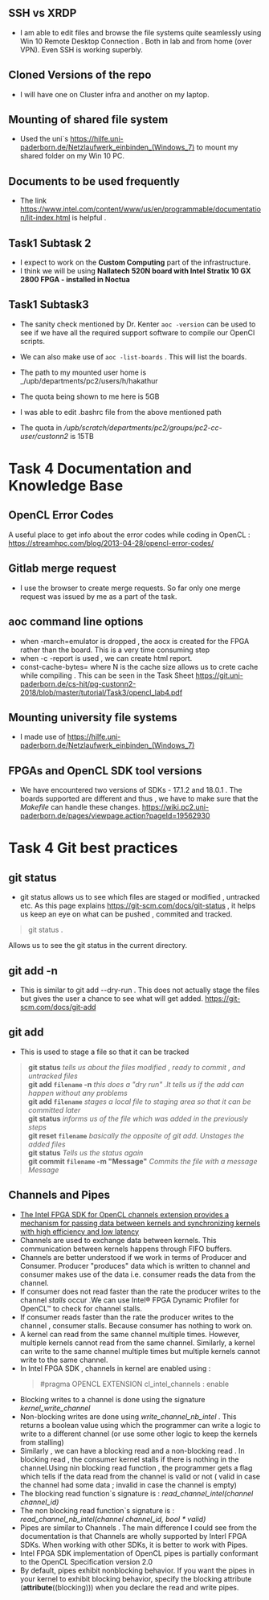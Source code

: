 ## SSH vs XRDP
- I am able to edit files  and browse the file systems quite seamlessly using Win 10 Remote Desktop Connection . Both in lab and from home (over VPN). Even SSH is working superbly.

## Cloned Versions of the repo
- I will have one on Cluster infra and another on my laptop.


## Mounting of shared file system 
- Used the uni`s https://hilfe.uni-paderborn.de/Netzlaufwerk_einbinden_(Windows_7) to mount my shared folder on my Win 10 PC.

## Documents to be used frequently 
- The link https://www.intel.com/content/www/us/en/programmable/documentation/lit-index.html is helpful . 


## Task1 Subtask 2
- I expect to work on the **Custom Computing** part of the infrastructure.
- I think we will be using  **Nallatech 520N board with Intel Stratix 10 GX 2800 FPGA - installed in Noctua**


## Task1 Subtask3
- The sanity check mentioned by Dr. Kenter `aoc -version` can be used to see if we have all the required support software to compile our OpenCl scripts.
- We can also make use of `aoc -list-boards` . This will list the boards.

- The path to my mounted user home is _/upb/departments/pc2/users/h/hakathur
- The quota being shown to me here is 5GB
- I was able to edit .bashrc file from the above mentioned path
- The quota in _/upb/scratch/departments/pc2/groups/pc2-cc-user/custonn2_ is 15TB
 


# Task 4 Documentation and Knowledge Base

## OpenCL Error Codes
A useful place to get info about the error codes while coding in OpenCL : https://streamhpc.com/blog/2013-04-28/opencl-error-codes/

## Gitlab merge request
- I use the browser to create merge requests. So far only one merge request was issued by me as a part of the task.
 
## aoc command line options
- when -march=emulator is dropped , the aocx is created for the FPGA rather than the board. This is a very time consuming step
- when -c -report is used , we can create html report.
- const-cache-bytes=<N> where N is the cache size allows us to crete cache while compiling . This can be seen in the Task Sheet https://git.uni-paderborn.de/cs-hit/pg-custonn2-2018/blob/master/tutorial/Task3/opencl_lab4.pdf
 
## Mounting university file systems
- I made use of  https://hilfe.uni-paderborn.de/Netzlaufwerk_einbinden_(Windows_7)

## FPGAs and OpenCL SDK tool versions
- We have encountered two versions of SDKs - 17.1.2 and 18.0.1 . The boards supported are different and thus , we have to make sure that the *Makefile* can handle these changes.
https://wiki.pc2.uni-paderborn.de/pages/viewpage.action?pageId=19562930


# Task 4 Git best practices

## git status
- git status allows us to see which files are staged or modified  , untracked etc. As this page explains https://git-scm.com/docs/git-status , it helps us keep an eye on what can be pushed , commited and tracked.

> git status . 

Allows us to see the git status in the current directory.

## git add -n
- This is similar to git add --dry-run . This does not actually stage the files but gives the user a chance to see what will get added.
https://git-scm.com/docs/git-add


## git add
- This is used to stage a file so that it can be tracked
 

>   __git status__    _tells us about the files modified , ready to commit , and untracked files_      
    __git add `filename` -n__    _this does a "dry run" .It tells us if the add can happen without any problems_        
    __git add `filename`__       _stages a local file to staging area so that it can be committed later_    
    __git status__    _informs us of the file which was added in the previously steps_   
    __git reset `filename`__     _basically the opposite of git add. Unstages the added files_      
    __git status__    _Tells us the status again_      
    __git commit `filename` -m "Message"__	 _Commits the file with a message Message_    



## Channels and Pipes
- [The Intel FPGA SDK for OpenCL channels extension provides a mechanism for passing data between kernels and synchronizing kernels with high efficiency and low latency](https://www.intel.com/content/www/us/en/programmable/documentation/mwh1391807965224/ewa1411503895045.html#ewa1411747396740)
- Channels are used to exchange data between kernels. This communication between kernels happens through FIFO buffers.
- Channels are better understood if we work in terms of Producer and Consumer. Producer "produces" data which is written to  channel and consumer makes use of the data i.e. consumer reads the data from the channel.
- If consumer does not read faster than the rate the producer writes to the channel  _stalls_ occur .We can use Intel® FPGA Dynamic Profiler for OpenCL™ to check for channel stalls.
- If consumer reads faster than the rate the producer writes to the channel , consumer stalls. Because consumer has nothing to work on.
- A kernel can read from the same channel multiple times. However, multiple kernels cannot read from the same channel. Similarly, a kernel can write to the same channel multiple times but multiple kernels cannot write to the same channel.
- In Intel FPGA SDK ,  channels in kernel are enabled using :
  > #pragma OPENCL EXTENSION cl_intel_channels : enable
- Blocking writes to a channel is done using the signature _kernel_write_channel_ 
- Non-blocking writes are done using  _write_channel_nb_intel_ . This returns a boolean value using which the programmer can write a logic to write to a different channel (or use some other logic to keep the kernels from stalling)
- Similarly , we can have a blocking read and a non-blocking read . In blocking read , the consumer kernel stalls if there is nothing in the channel.Using nin blocking read function , the programmer gets a flag which tells if the data read from the channel is valid or not ( valid in case the channel had some data ; invalid in case the channel is empty)
- The blocking read function`s signature is : _read_channel_intel(channel <type> channel_id)_
- The non blocking read function`s signature is : _read_channel_nb_intel(channel <type> channel_id, bool * valid)_
- Pipes are similar to Channels . The main difference I could see from the documentation is that Channels are wholly supported by Interl FPGA SDKs. When working with other SDKs, it is better to work with Pipes.
- Intel FPGA SDK implementation of OpenCL pipes is partially conformant to the OpenCL Specification version 2.0
- By default, pipes exhibit nonblocking behavior. If you want the pipes in your kernel to exhibit blocking behavior, specify the blocking attribute (__attribute__((blocking))) when you declare the read and write pipes.











